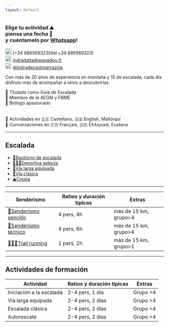 ```yaml
---
layout: default
---
```


### Elige tu actividad :mountain: <br> piensa una fecha :date: <br> y cuéntamelo por [Whatsapp](https://wa.me/+34686569323?text=Hola,%20estoy%20interesado%20en%20hacer%20una%20actividad%20de%montaña%20contigo)!

<img src="https://raw.githubusercontent.com/FortAwesome/Font-Awesome/6.x/svgs/brands/whatsapp.svg" width="20" height="20"> [+34 686569323](tel:+34 686569323)<br>
<img src="https://raw.githubusercontent.com/FortAwesome/Font-Awesome/6.x/svgs/regular/envelope.svg" width="20" height="20"> [indradatta@wanadoo.fr](mailto:indradatta@wanadoo.fr)<br>
<img src="https://raw.githubusercontent.com/FortAwesome/Font-Awesome/6.x/svgs/brands/instagram.svg" width="20" height="20"> [@indradecastroarrazola](https://www.instagram.com/indradecastroarrazola/)<br>

Con más de 20 años de experiencia en montaña y 15 de escalada, cada día disfruto más de acompañar a otros a descubrirlas.

📜 Titulado como Guía de Escalada <br>
🪪 Miembro de la AEGM y FBME <br>
🦋 Biólogo apasionado <br>
<br>
<br>
💬 Actividades en 🇪🇸 Castellano, 🇬🇧 English, Mallorquí <br>
💬 Conversaciones en 🇫🇷 Français, 🇬🇷 Ελληνικά, Euskera

* * *

## Escalada
*    [🥇Bautismo de escalada](./bautismo.md)
*    [🧗🏻‍♀️Deportiva selecta](./deportiva-selecta.md)
*    [🔩Vía larga equipada](./vía-larga-equipada.md)
*    [💎Vía clásica](./vía-clásica.md)
*    [⛰️Cresta](./cresta.md)

* * *

| **Senderismo**                                         | **Ratios y duración típicas** | **Extras** |
| ----------------------------------------------------- | ----------------------------- | ------------------------------- |
| [👟Senderismo sencillo](./senderismo-sencillo.md)     | 4 pers, 4h                     | más de 15 km, grupo>4           |
| [🥾Senderismo técnico](./senderismo-técnico.md)       | 4 pers, 6h                     | más de 15 km, grupo>4           |
| [🏃🏽‍♂️Trail running](./trail-running.md)                 | 1 pers, 2h                     | más de 15 km, grupo>1           |

* * *

## Actividades de formación

| **Actividad**            | **Ratios y duración típicas** | **Extras** |
| ------------------------ | ----------------------------- | ------------------------------- |
| Iniciación a la escalada | 2-4 pers, 1 día                | Grupo >4                        |
| Via larga equipada       | 2-4 pers, 2 días               | Grupo >4                        |
| Escalada clásica         | 2-4 pers, 2 días               | Grupo >4                        |
| Autorescate              | 2-4 pers, 2 días               | Grupo >4                        |
